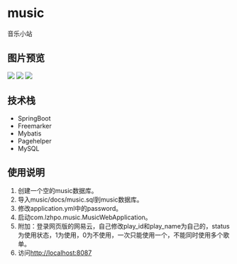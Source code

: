# music
音乐小站

## 图片预览
![](https://github.com/liuzhaopo/music/blob/master/docs/img/Music-Index1.png?raw=true)
![](https://github.com/liuzhaopo/music/blob/master/docs/img/Music-Index2.png?raw=true)
![](https://github.com/liuzhaopo/music/blob/master/docs/img/Music-MySQL.png?raw=true)

## 技术栈
- SpringBoot
- Freemarker
- Mybatis
- Pagehelper
- MySQL

## 使用说明
1. 创建一个空的music数据库。
2. 导入music/docs/music.sql到music数据库。
3. 修改application.yml中的password。
4. 启动com.lzhpo.music.MusicWebApplication。
5. 附加：登录网页版的网易云，自己修改play_id和play_name为自己的，status为使用状态，1为使用，0为不使用，一次只能使用一个，不能同时使用多个歌单。
6. 访问[http://localhost:8087](http://localhost:8087)
